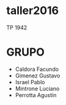# taller2016
TP 1942

# GRUPO

- Caldora Facundo
- Gimenez Gustavo
- Israel Pablo
- Mintrone Luciano
- Perrotta Agustin

